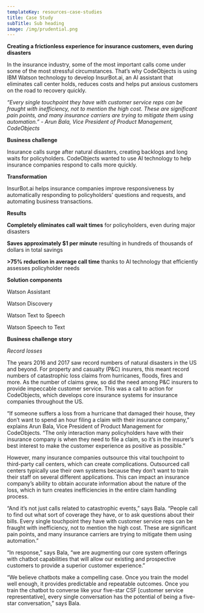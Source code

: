 ```yaml
---
templateKey: resources-case-studies
title: Case Study
subTitle: Sub heading
image: /img/prudential.png
---
```

**Creating a frictionless experience for insurance customers, even during disasters**

In the insurance industry, some of the most important calls come under some of the most stressful circumstances. That’s why CodeObjects is using IBM Watson technology to develop InsurBot.ai, an AI assistant that eliminates call center holds, reduces costs and helps put anxious customers on the road to recovery quickly.

*“Every single touchpoint they have with customer service reps can be fraught with inefficiency, not to mention the high cost. These are significant pain points, and many insurance carriers are trying to mitigate them using automation.” - Arun Bala, Vice President of Product Management, CodeObjects*

**Business challenge**

Insurance calls surge after natural disasters, creating backlogs and long waits for policyholders. CodeObjects wanted to use AI technology to help insurance companies respond to calls more quickly.

**Transformation**

InsurBot.ai helps insurance companies improve responsiveness by automatically responding to policyholders’ questions and requests, and automating business transactions.

**Results**

**Completely eliminates call wait times** for policyholders, even during major disasters

**Saves approximately $1 per minute** resulting in hundreds of thousands of dollars in total savings

**\>75% reduction in average call time** thanks to AI technology that efficiently assesses policyholder needs

**Solution components**

Watson Assistant

Watson Discovery

Watson Text to Speech

Watson Speech to Text

**Business challenge story**

*Record losses*

The years 2016 and 2017 saw record numbers of natural disasters in the US and beyond. For property and casualty (P&C) insurers, this meant record numbers of catastrophic loss claims from hurricanes, floods, fires and more. As the number of claims grew, so did the need among P&C insurers to provide impeccable customer service. This was a call to action for CodeObjects, which develops core insurance systems for insurance companies throughout the US.

“If someone suffers a loss from a hurricane that damaged their house, they don’t want to spend an hour filing a claim with their insurance company,” explains Arun Bala, Vice President of Product Management for CodeObjects. “The only interaction many policyholders have with their insurance company is when they need to file a claim, so it’s in the insurer’s best interest to make the customer experience as positive as possible.”

However, many insurance companies outsource this vital touchpoint to third-party call centers, which can create complications. Outsourced call centers typically use their own systems because they don’t want to train their staff on several different applications. This can impact an insurance company’s ability to obtain accurate information about the nature of the loss, which in turn creates inefficiencies in the entire claim handling process.

“And it’s not just calls related to catastrophic events,” says Bala. “People call to find out what sort of coverage they have, or to ask questions about their bills. Every single touchpoint they have with customer service reps can be fraught with inefficiency, not to mention the high cost. These are significant pain points, and many insurance carriers are trying to mitigate them using automation.”

“In response,” says Bala, “we are augmenting our core system offerings with chatbot capabilities that will allow our existing and prospective customers to provide a superior customer experience.”

“We believe chatbots make a compelling case. Once you train the model well enough, it provides predictable and repeatable outcomes. Once you train the chatbot to converse like your five-star CSF \[customer service representative], every single conversation has the potential of being a five-star conversation,” says Bala.

<!--EndFragment-->